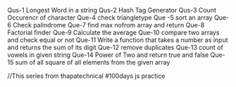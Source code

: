 Qus-1 Longest Word in a string
Qus-2 Hash Tag Generator
Qus-3 Count Occurencr of character
Que-4 check triangletype 
Que -5 sort an array
Que-6 Check palindrome
Que-7 find max  nofrom array and return
Que-8 Factorial finder
Que-9 Calculate the average
Que-10 compare two arrays and check equal or not
Que-11 Write a function that takes a number as input and returns the sum of its digit
Que-12 remove duplicates
Que-13 count of vowels in given string
Que-14 Power of Two and return true and false
Que-15 sum of all square of all elements from the given array








//This series from thapatechnical #100days js practice